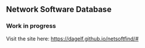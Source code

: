 Network Software Database
-----

### Work in progress

Visit the site here: https://dagelf.github.io/netsoftfind/#
